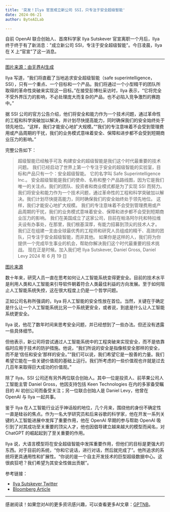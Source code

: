 ```yaml
---
title: '突发！Ilya 官宣成立新公司 SSI，只专注于安全超级智能'
date: 2024-06-21
author: ByteAILab

---
```


自前 OpenAI 联合创始人、首席科学家 Ilya Sutskever 官宣离职一个月后，Ilya 终于终于有了新消息："成立新公司 SSI，专注于安全超级智能"。今日凌晨，Ilya 在 X 上“官宣”了这一消息。

---


[图片来源：由无界AI生成](https://appserversrc.8btc.cn/upload/3B33CB85B496C0CB6FBA4C2BD79320AD/1718848659399/FvL0cplII2s1DbcGN9ZEU40KvsTm.png)

Ilya 写道，“我们将直截了当地追求安全超级智能（safe superintelligence，SSI），只有一个重点、一个目标和一个产品。我们将通过一个小型精干的团队所取得的革命性突破来实现这一目标。”在接受彭博社采访时，Ilya 表示，“它将完全不受外界压力的影响，不必处理庞大而复杂的产品，也不必陷入竞争激烈的赛跑中。”

据 SSI 公司的官方公告介绍，他们将安全和能力作为一个技术问题，通过革命性的工程和科学突破加以解决，并计划尽快提高能力，同时确保我们的安全始终处于领先地位。“这样，我们才能安心地扩大规模。”“我们的专注意味着不会受到管理费用或产品周期的干扰，我们的业务模式意味着安全、保障和进步都不会受到短期商业压力的影响。”

完整公告如下：
> 超级智能已经触手可及
> 构建安全的超级智能是我们这个时代最重要的技术问题。
> 我们已经启动了世界上第一个专注于安全的超级智能的实验室，目标和产品只有一个：安全超级智能。
> 它的名字叫 Safe Superintelligence Inc.。
> 安全超级智能是我们的使命、名称和整个产品路线图，因为它是我们唯一的关注点。我们的团队、投资者和商业模式都是为了实现 SSI 而努力。
> 我们将安全和能力作为一个技术问题，通过革命性的工程和科学突破加以解决。我们计划尽快提高能力，同时确保我们的安全始终处于领先地位。
> 这样，我们才能安心地扩大规模。
> 我们的专注意味着不会受到管理费用或产品周期的干扰，我们的业务模式意味着安全、保障和进步都不会受到短期商业压力的影响。
> 我们在美国成立了这家公司，目前在帕洛阿尔托和特拉维夫设有办事处，在那里，我们根基深厚，有能力招募到顶尖的技术人才。
> 我们正在组建一支由全球最优秀的工程师和研究人员组成的精干、高效的团队，只专注于安全超级智能，而非其他。
> 如果你是这样的人，我们将为你提供一个完成毕生事业的机会，帮助你解决我们这个时代最重要的技术挑战。
> 现在正是时候。加入我们吧
> Ilya Sutskever, Daniel Gross, Daniel Levy
> 2024 年 6 月 19 日

[图片来源](https://appserversrc.8btc.cn/FqKjP9cRnO-ZRy1LUzRIlL9Q04ec)

数十年来，研究人员一直在思考如何让人工智能系统变得更安全。目前的技术水平是利用人类和人工智能来引导软件朝着符合人类最佳利益的方向发展。至于如何阻止人工智能系统失控，这在很大程度上仍是一个哲学问题。

正如公司名称所强调的，Ilya 将人工智能的安全性放在首位。当然，关键在于确定是什么让一个人工智能系统比另一个系统更安全，或者说，到底是什么让人工智能系统更安全。

Ilya 说，他花了数年时间来思考安全问题，并已经想到了一些办法。但还没有透露一些具体细节。

但他表示，新公司将尝试通过人工智能系统中的工程突破来实现安全，而不是依靠临时应用于技术的防护措施。他说，“我们所说的安全是指像核安全那样的安全，而不是‘信任和安全’那样的安全。”“我们可以说，我们希望它是一股善的力量。我们希望它能在一些关键价值观的基础上运行。我们所考虑的一些价值观也许就是过去几百年来取得巨大成功的价值观。”

除了 Ilya，SSI 公司还有另外两位联合创始人。其中一位是投资人、前苹果公司人工智能主管 Daniel Gross，他因支持包括 Keen Technologies 在内的多家备受瞩目的 AI 初创公司而备受关注；另一位联合创始人是 Daniel Levy，他曾在 OpenAI 与 Ilya 一起共事。

鉴于 Ilya 在人工智能行业近乎神话般的地位，几个月来，围绕他的身份不确定性一直是硅谷的焦点。作为一名大学研究员和后来谷歌的科学家，他在开发一系列关键的人工智能进展中发挥了重要作用，他在 OpenAI 早期的参与帮助 OpenAI 吸引到了对其成功至关重要的顶尖人才，他也因倡导建立越来越大的模型而闻名，对 ChatGPT 的崛起起到了至关重要的作用。

Ilya 说，大语言模型将在安全超级智能中发挥重要作用，但他们的目标是更强大的东西。对于目前的系统，“你和它说话，进行对话，然后就完成了”。他所追求的系统将更具通用性和扩展性。“你说的是一个自主开发技术的巨型超级数据中心。这很疯狂吧？我们希望为其安全性做出贡献”。

参考链接：
- [Ilya Sutskever Twitter](https://twitter.com/ilyasut/status/1803472978753303014)
- [Bloomberg Article](https://www.bloomberg.com/news/articles/2024-06-19/openai-co-founder-plans-new-ai-focused-research-lab)
---
感谢阅读！如果您对AI的更多资讯感兴趣，可以查看更多AI文章：[GPTNB](https://gptnb.com)。
